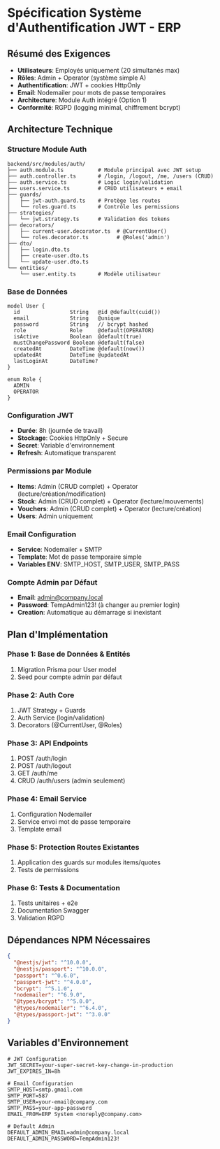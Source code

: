 # Spécification Système d'Authentification JWT - ERP

## Résumé des Exigences
- **Utilisateurs**: Employés uniquement (20 simultanés max)
- **Rôles**: Admin + Operator (système simple A)
- **Authentification**: JWT + cookies HttpOnly
- **Email**: Nodemailer pour mots de passe temporaires
- **Architecture**: Module Auth intégré (Option 1)
- **Conformité**: RGPD (logging minimal, chiffrement bcrypt)

## Architecture Technique

### Structure Module Auth
```
backend/src/modules/auth/
├── auth.module.ts           # Module principal avec JWT setup
├── auth.controller.ts       # /login, /logout, /me, /users (CRUD)
├── auth.service.ts          # Logic login/validation
├── users.service.ts         # CRUD utilisateurs + email
├── guards/
│   ├── jwt-auth.guard.ts    # Protège les routes
│   └── roles.guard.ts       # Contrôle les permissions
├── strategies/
│   └── jwt.strategy.ts      # Validation des tokens
├── decorators/
│   ├── current-user.decorator.ts  # @CurrentUser()
│   └── roles.decorator.ts         # @Roles('admin')
├── dto/
│   ├── login.dto.ts
│   ├── create-user.dto.ts
│   └── update-user.dto.ts
└── entities/
    └── user.entity.ts       # Modèle utilisateur
```

### Base de Données
```prisma
model User {
  id                String   @id @default(cuid())
  email             String   @unique
  password          String   // bcrypt hashed
  role              Role     @default(OPERATOR)
  isActive          Boolean  @default(true)
  mustChangePassword Boolean @default(false)
  createdAt         DateTime @default(now())
  updatedAt         DateTime @updatedAt
  lastLoginAt       DateTime?
}

enum Role {
  ADMIN
  OPERATOR
}
```

### Configuration JWT
- **Durée**: 8h (journée de travail)
- **Stockage**: Cookies HttpOnly + Secure
- **Secret**: Variable d'environnement
- **Refresh**: Automatique transparent

### Permissions par Module
- **Items**: Admin (CRUD complet) + Operator (lecture/création/modification)
- **Stock**: Admin (CRUD complet) + Operator (lecture/mouvements)
- **Vouchers**: Admin (CRUD complet) + Operator (lecture/création)
- **Users**: Admin uniquement

### Email Configuration
- **Service**: Nodemailer + SMTP
- **Template**: Mot de passe temporaire simple
- **Variables ENV**: SMTP_HOST, SMTP_USER, SMTP_PASS

### Compte Admin par Défaut
- **Email**: admin@company.local
- **Password**: TempAdmin123! (à changer au premier login)
- **Creation**: Automatique au démarrage si inexistant

## Plan d'Implémentation

### Phase 1: Base de Données & Entités
1. Migration Prisma pour User model
2. Seed pour compte admin par défaut

### Phase 2: Auth Core
1. JWT Strategy + Guards
2. Auth Service (login/validation)
3. Decorators (@CurrentUser, @Roles)

### Phase 3: API Endpoints
1. POST /auth/login
2. POST /auth/logout  
3. GET /auth/me
4. CRUD /auth/users (admin seulement)

### Phase 4: Email Service
1. Configuration Nodemailer
2. Service envoi mot de passe temporaire
3. Template email

### Phase 5: Protection Routes Existantes
1. Application des guards sur modules items/quotes
2. Tests de permissions

### Phase 6: Tests & Documentation
1. Tests unitaires + e2e
2. Documentation Swagger
3. Validation RGPD

## Dépendances NPM Nécessaires
```json
{
  "@nestjs/jwt": "^10.0.0",
  "@nestjs/passport": "^10.0.0", 
  "passport": "^0.6.0",
  "passport-jwt": "^4.0.0",
  "bcrypt": "^5.1.0",
  "nodemailer": "^6.9.0",
  "@types/bcrypt": "^5.0.0",
  "@types/nodemailer": "^6.4.0",
  "@types/passport-jwt": "^3.0.0"
}
```

## Variables d'Environnement
```env
# JWT Configuration
JWT_SECRET=your-super-secret-key-change-in-production
JWT_EXPIRES_IN=8h

# Email Configuration  
SMTP_HOST=smtp.gmail.com
SMTP_PORT=587
SMTP_USER=your-email@company.com
SMTP_PASS=your-app-password
EMAIL_FROM=ERP System <noreply@company.com>

# Default Admin
DEFAULT_ADMIN_EMAIL=admin@company.local
DEFAULT_ADMIN_PASSWORD=TempAdmin123!
```